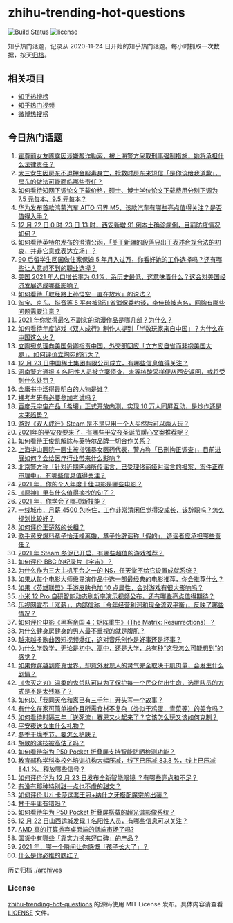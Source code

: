 # zhihu-trending-hot-questions

[![Build Status](https://github.com/justjavac/zhihu-trending-hot-questions/workflows/ci/badge.svg?branch=master)](https://github.com/justjavac/zhihu-trending-hot-questions/actions)
[![license](https://img.shields.io/github/license/justjavac/zhihu-trending-hot-questions)](https://github.com/justjavac/zhihu-trending-hot-questions/blob/master/LICENSE)

知乎热门话题，记录从 2020-11-24 日开始的知乎热门话题。每小时抓取一次数据，按天[归档](./archives)。

## 相关项目

- [知乎热搜榜](https://github.com/justjavac/zhihu-trending-top-search)
- [知乎热门视频](https://github.com/justjavac/zhihu-trending-hot-video)
- [微博热搜榜](https://github.com/justjavac/weibo-trending-hot-search)

## 今日热门话题

<!-- BEGIN -->
<!-- 最后更新时间 Fri Dec 24 2021 01:14:07 GMT+0800 (China Standard Time) -->

1. [霍尊前女友陈露因涉嫌敲诈勒索，被上海警方采取刑事强制措施，她将承担什么法律责任？](https://www.zhihu.com/question/507968249)
1. [大三女生因房东不退押金服毒身亡，抢救时房东来短信「是你该给我道歉」，房东的做法可能面临哪些责任？](https://www.zhihu.com/question/507871462)
1. [如何看待知网下调论文下载价格，硕士、博士学位论文下载费用分别下调为 7.5 元每本、9.5 元每本？](https://www.zhihu.com/question/507762831)
1. [华为发布首款鸿蒙汽车 AITO 问界 M5，该款汽车有哪些亮点值得关注？是否值得入手？](https://www.zhihu.com/question/507970125)
1. [12 月 22 日 0 时-23 日 13 时，西安新增 91 例本土确诊病例，目前防疫情况如何？](https://www.zhihu.com/question/507902582)
1. [如何看待英特尔发布的澄清公函，「关于新疆的段落只出于表述合规合法的初衷，并非它意或表达立场」？](https://www.zhihu.com/question/507904459)
1. [90 后留学生回国做住家保姆 5 年月入过万，你看好她的工作选择吗？还有哪些让人意想不到的职业选择？](https://www.zhihu.com/question/507739812)
1. [美国 2021 年人口增长率为 0.1%，系历史最低，这意味着什么？这会对美国经济发展造成哪些影响？](https://www.zhihu.com/question/507711432)
1. [如何看待「取经路上孙悟空一直在放水」的说法？](https://www.zhihu.com/question/507304909)
1. [淘宝、京东、抖音等 5 平台被浙江省消保委约谈，李佳琦被点名，网购有哪些问题需要注意？](https://www.zhihu.com/question/507971989)
1. [2021 年你觉得最名不副实的动漫作品是哪几部？为什么？](https://www.zhihu.com/question/504816680)
1. [如何看待年度游戏《双人成行》制作人提到「半数玩家来自中国」？为什么在中国这么火？](https://www.zhihu.com/question/507701497)
1. [立陶宛总理向美国务卿指责中国，外交部回应「立方应自省而非抱美国大腿」，如何评价立陶宛的行为？](https://www.zhihu.com/question/507768062)
1. [12 月 23 日中国稀土集团有限公司成立，有哪些信息值得关注？](https://www.zhihu.com/question/507867658)
1. [河南警方通报 4 名阳性人员被立案侦查，未等核酸采样便从西安返回，或将受到什么处罚？](https://www.zhihu.com/question/507853637)
1. [金庸书中活得最明白的人物是谁？](https://www.zhihu.com/question/507179999)
1. [裸考考研有必要参加考试吗？](https://www.zhihu.com/question/38707397)
1. [百度元宇宙产品「希壤」正式开放内测，实现 10 万人同屏互动，是炒作还是未来趋势？](https://www.zhihu.com/question/507700814)
1. [游戏《双人成行》Steam 是不是只用一个人买然后可以两人玩？](https://www.zhihu.com/question/452248276)
1. [2021年的平安夜要来了，有哪些平安夜圣诞节暖心文案推荐呢？](https://www.zhihu.com/question/505679258)
1. [如何看待王俊凯解除与英特尔品牌一切合作关系？](https://www.zhihu.com/question/507817898)
1. [上海华山医院一医生被指强暴女医药代表，警方称「已刑拘正调查」，目前进展如何？会给医疗行业带来什么影响？](https://www.zhihu.com/question/507810999)
1. [北京警方称「针对近期网络所传谣言，已受理佟丽娅对谣言的报案，案件正在审理中」，有哪些信息值得关注？](https://www.zhihu.com/question/507795134)
1. [2021 年，你的个人年度十佳电影是哪些电影？](https://www.zhihu.com/question/505013106)
1. [《原神》里有什么值得摘抄的句子？](https://www.zhihu.com/question/503759306)
1. [2021 年，你学会了哪项新技能？](https://www.zhihu.com/question/503464112)
1. [一线城市，月薪 4500 包吃住，工作非常清闲但觉得没成长，该辞职吗？怎么规划比较好？](https://www.zhihu.com/question/494263772)
1. [如何评价王楚然的长相？](https://www.zhihu.com/question/430566841)
1. [歌手黄安爆料章子怡汪峰离婚，章子怡辟谣称「假的」，造谣者应承担哪些责任？](https://www.zhihu.com/question/507815433)
1. [2021 年 Steam 冬促已开启，有哪些超值的游戏推荐？](https://www.zhihu.com/question/507856921)
1. [如何评价 BBC 的纪录片《宇宙》？](https://www.zhihu.com/question/502484372)
1. [为什么作为三大主机平台之一的 NS，任天堂不给它设置成就系统？](https://www.zhihu.com/question/506543004)
1. [如果从每个电影大师级导演作品中选一部最经典的电影推荐，你会推荐什么？](https://www.zhihu.com/question/53695600)
1. [如果《英雄联盟》手游皮肤也加 10 点属性，会对游戏有很大影响吗？](https://www.zhihu.com/question/504526600)
1. [小米 12 Pro 自研智能动态刷新率演示视频公布，还有哪些亮点值得期待？](https://www.zhihu.com/question/507887957)
1. [乐视网宣布「涨薪」，内部信称「今年经营利润和现金流双平衡」，反映了哪些情况？](https://www.zhihu.com/question/507532535)
1. [如何评价电影《黑客帝国 4：矩阵重生》（The Matrix: Resurrections）？](https://www.zhihu.com/question/500898461)
1. [为什么健身房健身的男人最不重视的就是腹肌？](https://www.zhihu.com/question/507428972)
1. [越来越多歌曲因短视频爆红，这对音乐创作是好事还是坏事？](https://www.zhihu.com/question/505117777)
1. [为什么学数学，无论是初中、高中，还是大学，总有种“这我怎么可能想到”的感觉？](https://www.zhihu.com/question/424579720)
1. [如果你穿越到修真世界，却意外发现人的灵气完全取决于肌肉量，会发生什么剧情？](https://www.zhihu.com/question/506261980)
1. [《鬼灭之刃》温柔的鬼杀队可以为了保护每一个民众付出生命，选拔队员的方式是不是太残暴了？](https://www.zhihu.com/question/503904844)
1. [如何以「我同天帝和离已有三千年」开头写一个故事？](https://www.zhihu.com/question/474685510)
1. [有什么在家可简单操作且所需食材不复杂（类似于鸡蛋，青菜等）的美食吗？](https://www.zhihu.com/question/372681204)
1. [如何看待时隔三年「送死流」赛恩又火起来了？它该怎么玩又该如何克制？](https://www.zhihu.com/question/507731887)
1. [平安夜送女生什么礼物？](https://www.zhihu.com/question/359374301)
1. [冬季干燥季节，要怎么护肤？](https://www.zhihu.com/question/506594267)
1. [胡歌的演技被高估了吗？](https://www.zhihu.com/question/456794259)
1. [如何看待华为 P50 Pocket 折叠屏支持智能防晒检测功能？](https://www.zhihu.com/question/507721232)
1. [教育部称学科类校外培训机构大幅压减，线下已压减 83.8 %，线上已压减 84.1 %。释放哪些信号？](https://www.zhihu.com/question/507458366)
1. [如何评价华为 12 月 23 日发布全新智能眼镜 ？有哪些亮点和不足？](https://www.zhihu.com/question/507947207)
1. [有没有那种特别甜一点也不虐的甜文？](https://www.zhihu.com/question/481882161)
1. [如何评价 Uzi 卡莎这套王冠+纳什之牙搭配魔宗的出装？](https://www.zhihu.com/question/507431596)
1. [甘于平庸有错吗？](https://www.zhihu.com/question/507396842)
1. [如何看待华为 P50 Pocket 折叠屏搭载的超光谱影像系统？](https://www.zhihu.com/question/507720619)
1. [12 月 22 日山西运城发现 1 名阳性人员，有哪些信息可以关注？](https://www.zhihu.com/question/507862352)
1. [AMD 真的打算抛弃桌面端的低端市场了吗?](https://www.zhihu.com/question/505866773)
1. [国货中有哪些「靠实力换来好口碑」的产品？](https://www.zhihu.com/question/507253735)
1. [2021 年，哪一个瞬间让你感慨「孩子长大了」？](https://www.zhihu.com/question/506108429)
1. [什么是你必推的腮红？](https://www.zhihu.com/question/372133617)

<!-- END -->

历史归档 [./archives](./archives)

### License

[zhihu-trending-hot-questions](https://github.com/justjavac/zhihu-trending-hot-questions)
的源码使用 MIT License 发布。具体内容请查看 [LICENSE](./LICENSE) 文件。
